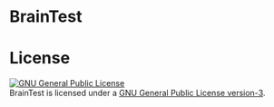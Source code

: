 # BrainTest

# License
<a rel="license" href="http://www.gnu.org/licenses/gpl.html"><img alt="GNU General Public License" style="border-width:0" src="http://www.gnu.org/graphics/gplv3-88x31.png" /></a><br/>BrainTest is licensed under a <a rel="license" href="http://www.gnu.org/licenses/gpl.html">GNU General Public License version-3</a>.
